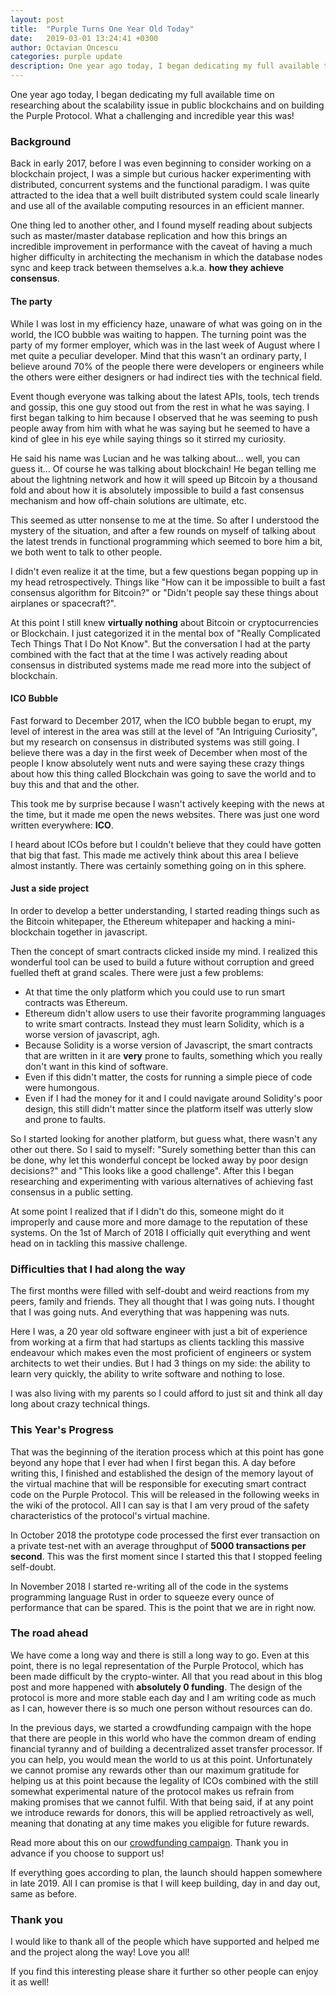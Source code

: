 ```yaml
---
layout: post
title:  "Purple Turns One Year Old Today"
date:   2019-03-01 13:24:41 +0300
author: Octavian Oncescu
categories: purple update
description: One year ago today, I began dedicating my full available time on researching about the scalability issue...
---
```


One year ago today, I began dedicating my full available time on researching about the scalability issue in public blockchains and on building the Purple Protocol. What a challenging and incredible year this was!

###  Background
Back in early 2017, before I was even beginning to consider working on a blockchain project, I was a simple but curious hacker experimenting with distributed, concurrent systems and the functional paradigm. I was quite attracted to the idea that a well built distributed system could scale linearly and use all of the available computing resources in an efficient manner. 

One thing led to another other, and I found myself reading about subjects such as master/master database replication and how this brings an incredible improvement in performance with the caveat of having a much higher difficulty in architecting the mechanism in which the database nodes sync and keep track between themselves a.k.a. **how they achieve consensus**. 

#### The party

While I was lost in my efficiency haze, unaware of what was going on in the world, the ICO bubble was waiting to happen. The turning point was the party of my former employer, which was in the last week of August where I met quite a peculiar developer. Mind that this wasn't an ordinary party, I believe around 70% of the people there were developers or engineers while the others were either designers or had indirect ties with the technical field.

Event though everyone was talking about the latest APIs, tools, tech trends and gossip, this one guy stood out from the rest in what he was saying. I first began talking to him because I observed that he was seeming to push people away from him with what he was saying but he seemed to have a kind of glee in his eye while saying things so it stirred my curiosity.

He said his name was Lucian and he was talking about... well, you can guess it... Of course he was talking about blockchain! He began telling me about the lightning network and how it will speed up Bitcoin by a thousand fold and about how it is absolutely impossible to build a fast consensus mechanism and how off-chain solutions are ultimate, etc.

This seemed as utter nonsense to me at the time. So after I understood the mystery of the situation, and after a few rounds on myself of talking about the latest trends in functional programming which seemed to bore him a bit, we both went to talk to other people.

I didn't even realize it at the time, but a few questions began popping up in my head retrospectively. Things like "How can it be impossible to built a fast consensus algorithm for Bitcoin?" or "Didn't people say these things about airplanes or spacecraft?". 

At this point I still knew **virtually nothing** about Bitcoin or cryptocurrencies or Blockchain. I just categorized it in the mental box of "Really Complicated Tech Things That I Do Not Know". But the conversation I had at the party combined with the fact that at the time I was actively reading about consensus in distributed systems made me read more into the subject of blockchain. 

#### ICO Bubble
Fast forward to December 2017, when the ICO bubble began to erupt, my level of interest in the area was still at the level of "An Intriguing Curiosity", but my research on consensus in distributed systems was still going. I believe there was a day in the first week of December when most of the people I know absolutely went nuts and were saying these crazy things about how this thing called Blockchain was going to save the world and to buy this and that and the other.

This took me by surprise because I wasn't actively keeping with the news at the time, but it made me open the news websites. There was just one word written everywhere: **ICO**.

I heard about ICOs before but I couldn't believe that they could have gotten that big that fast. This made me actively think about this area I believe almost instantly. There was certainly something going on in this sphere.

#### Just a side project
In order to develop a better understanding, I started reading things such as the Bitcoin whitepaper, the Ethereum whitepaper and hacking a mini-blockchain together in javascript.

Then the concept of smart contracts clicked inside my mind. I realized this wonderful tool can be used to build a future without corruption and greed fuelled theft at grand scales. There were just a few problems:

* At that time the only platform which you could use to run smart contracts was Ethereum.
* Ethereum didn't allow users to use their favorite programming languages to write smart contracts. Instead they must learn Solidity, which is a worse version of javascript, agh.
* Because Solidity is a worse version of Javascript, the smart contracts that are written in it are **very** prone to faults, something which you really don't want in this kind of software.
* Even if this didn't matter,  the costs for running a simple piece of code were humongous. 
* Even if I had the money for it and I could navigate around Solidity's poor design, this still didn't matter since the platform itself was utterly slow and prone to faults.

So I started looking for another platform, but guess what, there wasn't any other out there. So I said to myself: "Surely something better than this can be done, why let this wonderful concept be locked away by poor design decisions?" and "This looks like a good challenge". After this I began researching and experimenting with various alternatives of achieving fast consensus in a public setting.

At some point I realized that if I didn't do this, someone might do it improperly and cause more and more damage to the reputation of these systems. On the 1st of March of 2018 I officially quit everything and went head on in tackling this massive challenge.

### Difficulties that  I had along the way
The first months were filled with self-doubt and weird reactions from my peers, family and friends. They all thought that I was going nuts. I thought that I was going nuts. And everything that was happening was nuts.

Here I was, a 20 year old software engineer with just a bit of experience from working at a firm that had startups as clients tackling this massive endeavour which makes even the most proficient of engineers or system architects to wet their undies. But I had 3 things on my side: the ability to learn very quickly, the ability to write software and nothing to lose.

I was also living with my parents so I could afford to just sit and think all day long about crazy technical things.

### This Year's Progress
That was the beginning of the iteration process which at this point has gone beyond any hope that I ever had when I first began this. A day before writing this, I finished and established the design of the memory layout of the virtual machine that will be responsible for executing smart contract code on the Purple Protocol. This will be released in the following weeks in the wiki of the protocol. All I can say is that I am very proud of the safety characteristics of the protocol's virtual machine.

In October 2018 the prototype code processed the first ever transaction on a private test-net with an average throughput of **5000 transactions per second**. This was the first moment since I started this that I stopped feeling self-doubt.

In November 2018 I started re-writing all of the code in the systems programming language Rust in order to squeeze every ounce of performance that can be spared. This is the point that we are in right now.

### The road ahead
We have come a long way and there is still a long way to go. Even at this point, there is no legal representation of the Purple Protocol, which has been made difficult by the crypto-winter. All that you read about in this blog post and more happened with **absolutely 0 funding**. The design of the protocol is more and more stable each day and I am writing code as much as I can, however there is so much one person without resources can do. 

In the previous days, we started a crowdfunding campaign with the hope that there are people in this world who have the common dream of ending financial tyranny and of building a decentralized asset transfer processor. If you can help, you would mean the world to us at this point. Unfortunately we cannot promise any rewards other than our maximum gratitude for helping us at this point because the legality of ICOs combined with the still somewhat experimental nature of the protocol makes us refrain from making promises that we cannot fulfil. With that being said, if at any point we introduce rewards for donors, this will be applied retroactively as well, meaning that donating at any time makes you eligible for future rewards.

Read more about this on our [crowdfunding campaign](/blog/participate-in-purple-crowdfunding-campaign). Thank you in advance if you choose to support us!

If everything goes according to plan, the launch should happen somewhere in late 2019. All I can promise is that I will keep building, day in and day out, same as before.

### Thank you
I would like to thank all of the people which have supported and helped me and the project along the way! Love you all!

If you find this interesting please share it further so other people can enjoy it as well!